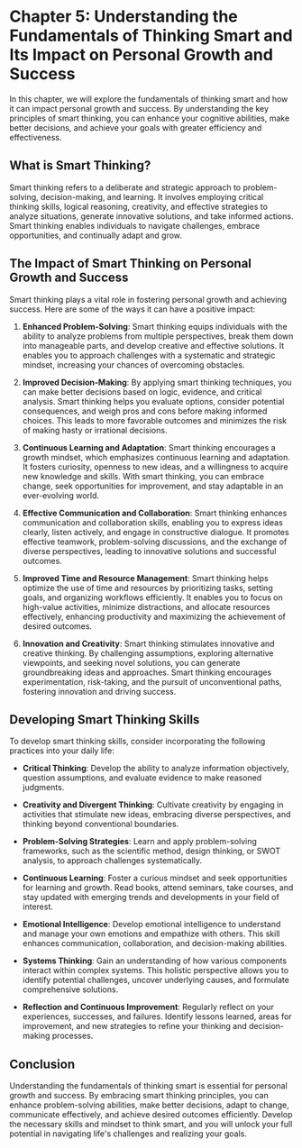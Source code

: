 Chapter 5: Understanding the Fundamentals of Thinking Smart and Its Impact on Personal Growth and Success
=========================================================================================================

In this chapter, we will explore the fundamentals of thinking smart and how it can impact personal growth and success. By understanding the key principles of smart thinking, you can enhance your cognitive abilities, make better decisions, and achieve your goals with greater efficiency and effectiveness.

**What is Smart Thinking?**
---------------------------

Smart thinking refers to a deliberate and strategic approach to problem-solving, decision-making, and learning. It involves employing critical thinking skills, logical reasoning, creativity, and effective strategies to analyze situations, generate innovative solutions, and take informed actions. Smart thinking enables individuals to navigate challenges, embrace opportunities, and continually adapt and grow.

**The Impact of Smart Thinking on Personal Growth and Success**
---------------------------------------------------------------

Smart thinking plays a vital role in fostering personal growth and achieving success. Here are some of the ways it can have a positive impact:

1. **Enhanced Problem-Solving**: Smart thinking equips individuals with the ability to analyze problems from multiple perspectives, break them down into manageable parts, and develop creative and effective solutions. It enables you to approach challenges with a systematic and strategic mindset, increasing your chances of overcoming obstacles.

2. **Improved Decision-Making**: By applying smart thinking techniques, you can make better decisions based on logic, evidence, and critical analysis. Smart thinking helps you evaluate options, consider potential consequences, and weigh pros and cons before making informed choices. This leads to more favorable outcomes and minimizes the risk of making hasty or irrational decisions.

3. **Continuous Learning and Adaptation**: Smart thinking encourages a growth mindset, which emphasizes continuous learning and adaptation. It fosters curiosity, openness to new ideas, and a willingness to acquire new knowledge and skills. With smart thinking, you can embrace change, seek opportunities for improvement, and stay adaptable in an ever-evolving world.

4. **Effective Communication and Collaboration**: Smart thinking enhances communication and collaboration skills, enabling you to express ideas clearly, listen actively, and engage in constructive dialogue. It promotes effective teamwork, problem-solving discussions, and the exchange of diverse perspectives, leading to innovative solutions and successful outcomes.

5. **Improved Time and Resource Management**: Smart thinking helps optimize the use of time and resources by prioritizing tasks, setting goals, and organizing workflows efficiently. It enables you to focus on high-value activities, minimize distractions, and allocate resources effectively, enhancing productivity and maximizing the achievement of desired outcomes.

6. **Innovation and Creativity**: Smart thinking stimulates innovative and creative thinking. By challenging assumptions, exploring alternative viewpoints, and seeking novel solutions, you can generate groundbreaking ideas and approaches. Smart thinking encourages experimentation, risk-taking, and the pursuit of unconventional paths, fostering innovation and driving success.

**Developing Smart Thinking Skills**
------------------------------------

To develop smart thinking skills, consider incorporating the following practices into your daily life:

* **Critical Thinking**: Develop the ability to analyze information objectively, question assumptions, and evaluate evidence to make reasoned judgments.

* **Creativity and Divergent Thinking**: Cultivate creativity by engaging in activities that stimulate new ideas, embracing diverse perspectives, and thinking beyond conventional boundaries.

* **Problem-Solving Strategies**: Learn and apply problem-solving frameworks, such as the scientific method, design thinking, or SWOT analysis, to approach challenges systematically.

* **Continuous Learning**: Foster a curious mindset and seek opportunities for learning and growth. Read books, attend seminars, take courses, and stay updated with emerging trends and developments in your field of interest.

* **Emotional Intelligence**: Develop emotional intelligence to understand and manage your own emotions and empathize with others. This skill enhances communication, collaboration, and decision-making abilities.

* **Systems Thinking**: Gain an understanding of how various components interact within complex systems. This holistic perspective allows you to identify potential challenges, uncover underlying causes, and formulate comprehensive solutions.

* **Reflection and Continuous Improvement**: Regularly reflect on your experiences, successes, and failures. Identify lessons learned, areas for improvement, and new strategies to refine your thinking and decision-making processes.

**Conclusion**
--------------

Understanding the fundamentals of thinking smart is essential for personal growth and success. By embracing smart thinking principles, you can enhance problem-solving abilities, make better decisions, adapt to change, communicate effectively, and achieve desired outcomes efficiently. Develop the necessary skills and mindset to think smart, and you will unlock your full potential in navigating life's challenges and realizing your goals.
